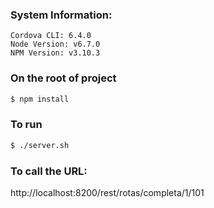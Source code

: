 ### System Information:
```
Cordova CLI: 6.4.0
Node Version: v6.7.0
NPM Version: v3.10.3
```
### On the root of project
```bash
$ npm install
```

### To run
```bash
$ ./server.sh
```
### To call the URL:
http://localhost:8200/rest/rotas/completa/1/101
